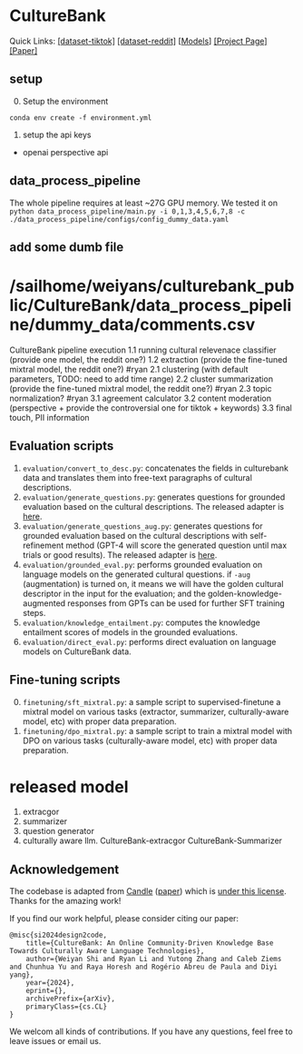 # CultureBank
Quick Links: [[dataset-tiktok]](https://huggingface.co/datasets/SALT-NLP/CultureBank-TikTok) [[dataset-reddit]](https://huggingface.co/datasets/SALT-NLP/CultureBank-Reddit) [[Models](https://huggingface.co/datasets/SALT-NLP/CultureBank-Reddit)] [[Project Page]](https://salt-nlp.github.io/Design2Code/) [[Paper]](https://salt-nlp.github.io/Design2Code/)

## setup
0. Setup the environment

`conda env create -f environment.yml`
1. setup the api keys
* openai 
perspective api



## data_process_pipeline
The whole pipeline requires at least ~27G GPU memory. We tested it on 
`python data_process_pipeline/main.py -i 0,1,3,4,5,6,7,8 -c ./data_process_pipeline/configs/config_dummy_data.yaml`
## add some dumb file
# /sailhome/weiyans/culturebank_public/CultureBank/data_process_pipeline/dummy_data/comments.csv
CultureBank pipeline execution
1.1 running cultural relevenace classifier (provide one model, the reddit one?)
1.2 extraction (provide the fine-tuned mixtral model, the reddit one?) #ryan
2.1 clustering (with default parameters, TODO: need to add time range)
2.2 cluster summarization (provide the fine-tuned mixtral model, the reddit one?) #ryan
2.3 topic normalization? #ryan
3.1 agreement calculator 
3.2 content moderation (perspective + provide the controversial one for tiktok + keywords)
3.3 final touch, PII information

## Evaluation scripts
1. `evaluation/convert_to_desc.py`: concatenates the fields in culturebank data and translates them into free-text paragraphs of cultural descriptions.
2. `evaluation/generate_questions.py`: generates questions for grounded evaluation based on the cultural descriptions. The released adapter is [here](https://huggingface.co/SALT-NLP/CultureBank-Question-Generator).
3. `evaluation/generate_questions_aug.py`: generates questions for grounded evaluation based on the cultural descriptions with self-refinement method (GPT-4 will score the generated question until max trials or good results). The released adapter is [here](https://huggingface.co/SALT-NLP/CultureBank-Question-Generator).
4. `evaluation/grounded_eval.py`: performs grounded evaluation on language models on the generated cultural questions. if `-aug` (augmentation) is turned on, it means we will have the golden cultural descriptor in the input for the evaluation; and the golden-knowledge-augmented responses from GPTs can be used for further SFT training steps. 
5. `evaluation/knowledge_entailment.py`: computes the knowledge entailment scores of models in the grounded evaluations.
6. `evaluation/direct_eval.py`: performs direct evaluation on language models on CultureBank data.

## Fine-tuning scripts
0. `finetuning/sft_mixtral.py`: a sample script to supervised-finetune a mixtral model on various tasks (extractor, summarizer, culturally-aware model, etc) with proper data preparation. 
1. `finetuning/dpo_mixtral.py`: a sample script to train a mixtral model with DPO on various tasks (culturally-aware model, etc) with proper data preparation. 

# released model
1. extracgor
2. summarizer
3. question generator
4. culturally aware llm. 
CultureBank-extracgor
CultureBank-Summarizer

## Acknowledgement

The codebase is adapted from [Candle](https://github.com/cultural-csk/candle) ([paper](https://arxiv.org/abs/2210.07763)) which is [under this license](https://github.com/cultural-csk/candle?tab=CC-BY-4.0-1-ov-file). Thanks for the amazing work!

If you find our work helpful, please consider citing our paper:

```
@misc{si2024design2code,
    title={CultureBank: An Online Community-Driven Knowledge Base Towards Culturally Aware Language Technologies},
    author={Weiyan Shi and Ryan Li and Yutong Zhang and Caleb Ziems and Chunhua Yu and Raya Horesh and Rogério Abreu de Paula and Diyi yang},
    year={2024},
    eprint={},
    archivePrefix={arXiv},
    primaryClass={cs.CL}
}
```

We welcom all kinds of contributions. If you have any questions, feel free to leave issues or email us.

